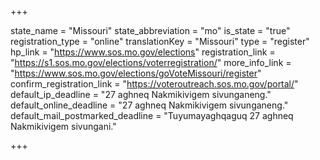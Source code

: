 +++

state_name = "Missouri"
state_abbreviation = "mo"
is_state = "true"
registration_type = "online"
translationKey = "Missouri"
type = "register"
hp_link = "https://www.sos.mo.gov/elections"
registration_link = "https://s1.sos.mo.gov/elections/voterregistration/"
more_info_link = "https://www.sos.mo.gov/elections/goVoteMissouri/register"
confirm_registration_link = "https://voteroutreach.sos.mo.gov/portal/"
default_ip_deadline = "27 aghneq Nakmikivigem sivunganeng."
default_online_deadline = "27 aghneq Nakmikivigem sivunganeng."
default_mail_postmarked_deadline = "Tuyumayaghqaguq 27 aghneq Nakmikivigem sivungani."

+++